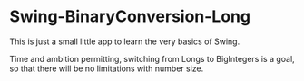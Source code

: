 # Swing-BinaryConversion-Long

This is just a small little app to learn the very basics
of Swing.

Time and ambition permitting, switching from Longs to BigIntegers is a goal, so that there will be no limitations with number size.

